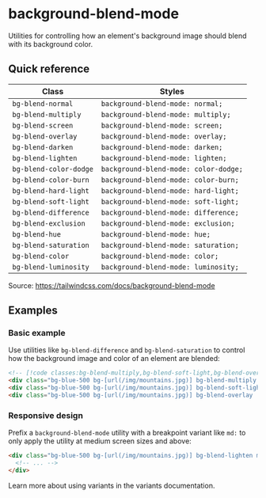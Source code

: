 # background-blend-mode

Utilities for controlling how an element's background image should blend with its background color.

## Quick reference

| Class | Styles |
|---|---|
| `bg-blend-normal` | `background-blend-mode: normal;` |
| `bg-blend-multiply` | `background-blend-mode: multiply;` |
| `bg-blend-screen` | `background-blend-mode: screen;` |
| `bg-blend-overlay` | `background-blend-mode: overlay;` |
| `bg-blend-darken` | `background-blend-mode: darken;` |
| `bg-blend-lighten` | `background-blend-mode: lighten;` |
| `bg-blend-color-dodge` | `background-blend-mode: color-dodge;` |
| `bg-blend-color-burn` | `background-blend-mode: color-burn;` |
| `bg-blend-hard-light` | `background-blend-mode: hard-light;` |
| `bg-blend-soft-light` | `background-blend-mode: soft-light;` |
| `bg-blend-difference` | `background-blend-mode: difference;` |
| `bg-blend-exclusion` | `background-blend-mode: exclusion;` |
| `bg-blend-hue` | `background-blend-mode: hue;` |
| `bg-blend-saturation` | `background-blend-mode: saturation;` |
| `bg-blend-color` | `background-blend-mode: color;` |
| `bg-blend-luminosity` | `background-blend-mode: luminosity;` |

Source: https://tailwindcss.com/docs/background-blend-mode

## Examples

### Basic example

Use utilities like `bg-blend-difference` and `bg-blend-saturation` to control how the background image and color of an element are blended:

```html
<!-- [!code classes:bg-blend-multiply,bg-blend-soft-light,bg-blend-overlay] -->
<div class="bg-blue-500 bg-[url(/img/mountains.jpg)] bg-blend-multiply ..."></div>
<div class="bg-blue-500 bg-[url(/img/mountains.jpg)] bg-blend-soft-light ..."></div>
<div class="bg-blue-500 bg-[url(/img/mountains.jpg)] bg-blend-overlay ..."></div>
```

### Responsive design

Prefix a `background-blend-mode` utility with a breakpoint variant like `md:` to only apply the utility at medium screen sizes and above:

```html
<div class="bg-blue-500 bg-[url(/img/mountains.jpg)] bg-blend-lighten md:bg-blend-darken">
  <!-- ... -->
</div>
```

Learn more about using variants in the variants documentation.
